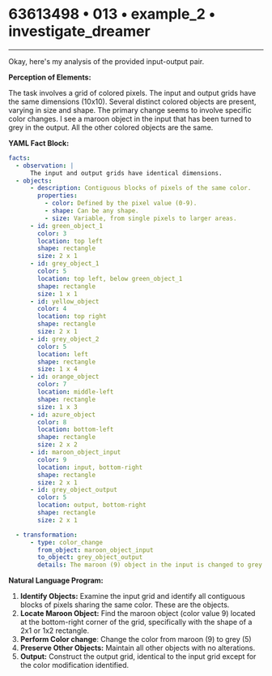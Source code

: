 # 63613498 • 013 • example_2 • investigate_dreamer

---
Okay, here's my analysis of the provided input-output pair.

**Perception of Elements:**

The task involves a grid of colored pixels. The input and output grids have the same dimensions (10x10). Several distinct colored objects are present, varying in size and shape. The primary change seems to involve specific color changes. I see a maroon object in the input that has been turned to grey in the output. All the other colored objects are the same.

**YAML Fact Block:**



```yaml
facts:
  - observation: |
      The input and output grids have identical dimensions.
  - objects:
      - description: Contiguous blocks of pixels of the same color.
        properties:
          - color: Defined by the pixel value (0-9).
          - shape: Can be any shape.
          - size: Variable, from single pixels to larger areas.
      - id: green_object_1
        color: 3
        location: top left
        shape: rectangle
        size: 2 x 1
      - id: grey_object_1
        color: 5
        location: top left, below green_object_1
        shape: rectangle
        size: 1 x 1
      - id: yellow_object
        color: 4
        location: top right
        shape: rectangle
        size: 2 x 1
      - id: grey_object_2
        color: 5
        location: left
        shape: rectangle
        size: 1 x 4
      - id: orange_object
        color: 7
        location: middle-left
        shape: rectangle
        size: 1 x 3
      - id: azure_object
        color: 8
        location: bottom-left
        shape: rectangle
        size: 2 x 2
      - id: maroon_object_input
        color: 9
        location: input, bottom-right
        shape: rectangle
        size: 2 x 1
      - id: grey_object_output
        color: 5
        location: output, bottom-right
        shape: rectangle
        size: 2 x 1

  - transformation:
      - type: color_change
        from_object: maroon_object_input
        to_object: grey_object_output
        details: The maroon (9) object in the input is changed to grey (5) in the output.

```



**Natural Language Program:**

1.  **Identify Objects:** Examine the input grid and identify all contiguous blocks of pixels sharing the same color. These are the objects.
2.  **Locate Maroon Object:** Find the maroon object (color value 9) located at the bottom-right corner of the grid, specifically with the shape of a 2x1 or 1x2 rectangle.
3. **Perform Color change**: Change the color from maroon (9) to grey (5)
4.  **Preserve Other Objects:** Maintain all other objects with no alterations.
5.  **Output:** Construct the output grid, identical to the input grid except for the color modification identified.

